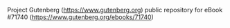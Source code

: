 Project Gutenberg (https://www.gutenberg.org) public repository
for eBook #71740 (https://www.gutenberg.org/ebooks/71740)

